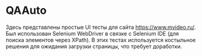 # QAAuto
Здесь представлены простые UI тесты для сайта https://www.mvideo.ru/. Был использован Selenium WebDriver в связке с Selenium IDE (для поиска элементов через XPath). В этих тестах используется костыльное решения для ожидания загрузки страницы, что требует доработки.  
